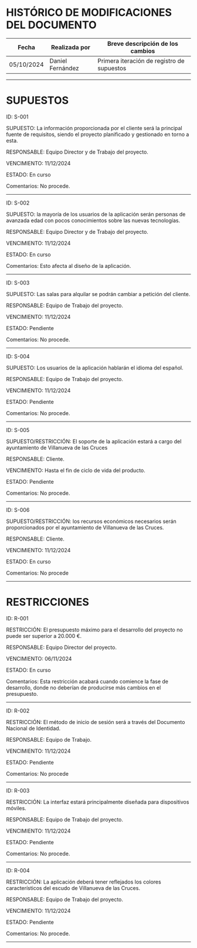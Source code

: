 # HISTÓRICO DE MODIFICACIONES DEL DOCUMENTO

| Fecha       | Realizada por  | Breve descripción de los cambios |
|-------------|----------------|----------------------------------|
|  05/10/2024           | Daniel Fernández  | Primera iteración de registro de supuestos |

---

# SUPUESTOS 

ID: S-001

SUPUESTO: La información proporcionada por el cliente será la principal fuente de requisitos, siendo el proyecto planificado y gestionado en torno a esta.

RESPONSABLE: Equipo Director y de Trabajo del proyecto.

VENCIMIENTO: 11/12/2024

ESTADO: En curso

Comentarios: No procede.

---

ID: S-002

SUPUESTO: la mayoría de los usuarios de la aplicación serán personas de avanzada edad con pocos conocimientos sobre las nuevas tecnologías.

RESPONSABLE: Equipo Director y de Trabajo del proyecto.

VENCIMIENTO: 11/12/2024

ESTADO: En curso

Comentarios: Esto afecta al diseño de la aplicación.

---

ID: S-003

SUPUESTO: Las salas para alquilar se podrán cambiar a petición del cliente.

RESPONSABLE: Equipo de Trabajo del proyecto. 

VENCIMIENTO: 11/12/2024

ESTADO: Pendiente

Comentarios: No procede.

---

ID: S-004

SUPUESTO: Los usuarios de la aplicación hablarán el idioma del español.

RESPONSABLE: Equipo de Trabajo del proyecto.

VENCIMIENTO: 11/12/2024

ESTADO: Pendiente

Comentarios: No procede.

---

ID: S-005

SUPUESTO/RESTRICCIÓN: El soporte de la aplicación estará a cargo del ayuntamiento de Villanueva de las Cruces

RESPONSABLE: Cliente.

VENCIMIENTO: Hasta el fin de ciclo de vida del producto.

ESTADO: Pendiente

Comentarios: No procede.

---

ID: S-006

SUPUESTO/RESTRICCIÓN: los recursos económicos necesarios serán proporcionados por el ayuntamiento de Villanueva de las Cruces.

RESPONSABLE: Cliente.

VENCIMIENTO: 11/12/2024

ESTADO: En curso

Comentarios: No procede

---

# RESTRICCIONES

ID: R-001

RESTRICCIÓN: El presupuesto máximo para el desarrollo del proyecto no puede ser superior a 20.000 €.

RESPONSABLE: Equipo Director del proyecto.

VENCIMIENTO: 06/11/2024

ESTADO: En curso

Comentarios: Esta restricción acabará cuando comience la fase de desarrollo, donde no deberían de producirse más cambios en el presupuesto.

---

ID: R-002

RESTRICCIÓN: El método de inicio de sesión será a través del Documento Nacional de Identidad.

RESPONSABLE: Equipo de Trabajo.

VENCIMIENTO: 11/12/2024

ESTADO: Pendiente

Comentarios: No procede

---

ID: R-003

RESTRICCIÓN: La interfaz estará principalmente diseñada para dispositivos móviles.

RESPONSABLE: Equipo de Trabajo del proyecto.

VENCIMIENTO: 11/12/2024

ESTADO: Pendiente

Comentarios: No procede.

--- 

ID: R-004

RESTRICCIÓN: La aplicación deberá tener reflejados los colores característicos del escudo de Villanueva de las Cruces.

RESPONSABLE: Equipo de Trabajo del proyecto.

VENCIMIENTO: 11/12/2024

ESTADO: Pendiente

Comentarios: No procede.

---